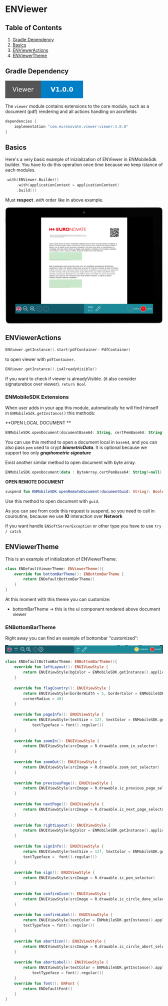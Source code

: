 # ENViewer

## Table of Contents
1. [Gradle Dependency](#gradle-dependency)
2. [Basics](#basics)
3. [ENViewerActions](#ENViewerActions)
4. [ENViewerTheme](#ENViewerTheme)

## Gradle Dependency

![badge_version](badge_version.svg)

The `viewer` module contains extensions to the core module, such as a document (pdf) rendering and all actions handling on acrofields

```gradle
dependencies {
 	implementation "com.euronovate.viewer:viewer:1.0.0"
}
```

## Basics

Here's a very basic example of inizialization of ENViewer in ENMobileSdk builder. You have to do this operation once time because we keep istance of each modules.

```kotlin
.with(ENViewer.Builder()
     .with(applicationContext = applicationContext)
     .build())
```
Must **respect** *.with* order like in above example.

![Viewer image](imgViewer.png)


## ENViewerActions

```kotlin
ENViewer.getInstance().start(pdfContainer: PdfContainer)

```
to open viewer with `pdfContainer`. 

```kotlin
ENViewer.getInstance().isAlreadyVisible() 
```
If you want to check if viewer is alreadyVisible. (it also consider signaturebox over viewer). `return Bool`

### ENMobileSDK Extensions

When user adds in your app this module, automatically he will find himself in `ENMobileSdk.getInstance()` this methods:

**OPEN LOCAL DOCUMENT **

```kotlin
ENMobileSDK.openDocument(documentBase64: String, certPemBase64: String?=null): Boolean
```
You can use this method to open a document local in `base64`, and you can also pass `pem` used to crypt ***biometricData***. It is optional because we support too only ***graphometric signature***

Exist another similar method to open document with byte array.

```kotlin
ENMobileSDK.openDocument(data : ByteArray,certPemBase64: String?=null): Boolean
```

**OPEN  REMOTE DOCUMENT**

```kotlin
suspend fun ENMobileSDK.openRemoteDocument(documentGuid: String): Boolean
```
Use this method to open document with *`guid`*. 

As you can see from code this request is suspend, so you need to call in couroutine, because we use **IO** interaction over **Network**

If you want handle `ENSoftServerException` or other type you have to use `try / catch `

## ENViewerTheme

This is an example of initialization of ENViewerTheme:

```kotlin
class ENDefaultViewerTheme: ENViewerTheme(){
    override fun bottomBarTheme(): ENBottomBarTheme {
        return ENDefaultBottomBarTheme()
    }
}
```

At this moment with this theme you can customize:

- bottomBarTheme -> this is the ui component rendered above document viewer


### ENBottomBarTheme

Right away you can find an example of bottombar "customized":

![Bottom bar](bottombar.png)

```kotlin
class ENDefaultBottomBarTheme: ENBottomBarTheme(){  
    override fun leftLayout(): ENUIViewStyle {
        return ENUIViewStyle(bgColor = ENMobileSDK.getInstance().applicationContext.getColor(R.color.titletextprogressdialog))
    }

    override fun flagCountry(): ENUIViewStyle {
        return ENUIViewStyle(borderWidth = 5, borderColor = ENMobileSDK.getInstance().applicationContext.getColor(R.color.white),
        cornerRadius = 40)
    }

    override fun pageInfo(): ENUIViewStyle {
        return ENUIViewStyle(textSize = 12f, textColor = ENMobileSDK.getInstance().applicationContext.getColor(R.color.white),
            textTypeface = font().regular())
    }

    override fun zoomIn(): ENUIViewStyle {
        return ENUIViewStyle(srcImage = R.drawable.zoom_in_selector)
    }

    override fun zoomOut(): ENUIViewStyle {
        return ENUIViewStyle(srcImage = R.drawable.zoom_out_selector)
    }

    override fun previousPage(): ENUIViewStyle {
        return ENUIViewStyle(srcImage = R.drawable.ic_previous_page_selector)
    }

    override fun nextPage(): ENUIViewStyle {
        return ENUIViewStyle(srcImage = R.drawable.ic_next_page_selector)
    }

    override fun rightLayout(): ENUIViewStyle {
        return ENUIViewStyle(bgColor = ENMobileSDK.getInstance().applicationContext.getColor(R.color.bguserinfosignaturebox))
    }

    override fun signInfo(): ENUIViewStyle {
        return ENUIViewStyle(textSize = 12f, textColor = ENMobileSDK.getInstance().applicationContext.getColor(R.color.white),
        textTypeface =  font().regular())
    }

    override fun sign(): ENUIViewStyle {
        return ENUIViewStyle(srcImage = R.drawable.ic_pen_selector)
    }

    override fun confirmIcon(): ENUIViewStyle {
        return ENUIViewStyle(srcImage = R.drawable.ic_circle_done_selector)
    }

    override fun confirmLabel(): ENUIViewStyle {
        return ENUIViewStyle(textColor = ENMobileSDK.getInstance().applicationContext.getColor(R.color.white),
        textTypeface = font().regular())
    }

    override fun abortIcon(): ENUIViewStyle {
        return ENUIViewStyle(srcImage = R.drawable.ic_circle_abort_selector)
    }

    override fun abortLabel(): ENUIViewStyle {
        return ENUIViewStyle(textColor = ENMobileSDK.getInstance().applicationContext.getColor(R.color.white),
            textTypeface = font().regular())
    }
    override fun font(): ENFont {
        return ENDefaultFont()
    }
}
```

